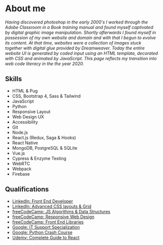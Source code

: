 # About me

*Having discovered photoshop in the early 2000's I worked through the Adobe Classroom in a Book training manual and found myself captivated by digital graphic image manipulation. Shortly afterwards I found myself in possession of my own website and domain and with that I begun to evolve its content. At that time, websites were a collection of images stuck together with digital glue provided by Dreamweaver. Today the entire website UI is generated by coded input using an HTML template, decorated with CSS and animated by JavaScript. This page reflects my transition into web code literacy in the the year 2020.*

## Skills
- HTML & Pug
- CSS, Bootstrap 4, Sass & Tailwind
- JavaScript
- Python
- Responsive Layout
- Web Design UX
- Accessibility
- Git
- Node.js
- React.js (Redux, Saga & Hooks)
- React Native
- MongoDB, PostgreSQL & SQLite
- Vue.js
- Cypress & Enzyme Testing
- WebRTC
- Webpack
- Firebase

## Qualifications
 - [LinkedIn: Front End Developer](https://github.com/Peter-Easterbrook/Repository/blob/master/CertificateOfCompletion_Become%20a%20Front-End%20Web%20Developer%20(1).pdf)
 - [LinkedIn: Advanced CSS layouts & Grid](https://github.com/Peter-Easterbrook/Repository/blob/master/CertificateOfCompletion_CSS_%20Advanced%20Layouts%20with%20Grid.pdf)
 - [freeCodeCamp: JS Algorithms & Data Structures](https://www.freecodecamp.org/certification/fcc37ed5d52-0362-42c4-a9a0-fadf438edd30/javascript-algorithms-and-data-structures)
 - [freeCodeCamp: Responsive Web Design](https://www.freecodecamp.org/certification/fcc37ed5d52-0362-42c4-a9a0-fadf438edd30/responsive-web-design)
 - [freeCodeCamp: Front End Libraries](https://www.freecodecamp.org/certification/fcc37ed5d52-0362-42c4-a9a0-fadf438edd30/front-end-libraries)
 - [Google: IT Support Specialization](https://www.youracclaim.com/badges/62085c98-af57-4278-b0b4-6586cf42ff0d/linked_in_profile)
 - [Google: Python Crash Course](https://www.coursera.org/account/accomplishments/certificate/VN3EKPL25CN7)
 - [Udemy: Complete Guide to React](https://github.com/Peter-Easterbrook/Repository/blob/master/Udemy-React-2020.jpg)


